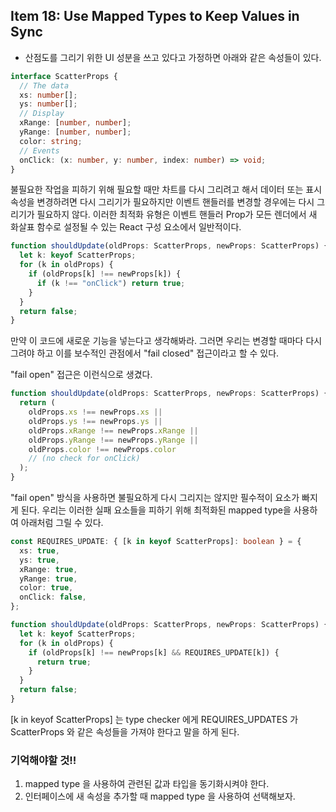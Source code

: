## Item 18: Use Mapped Types to Keep Values in Sync

- 산점도를 그리기 위한 UI 성분을 쓰고 있다고 가정하면 아래와 같은 속성들이 있다.

```typescript
interface ScatterProps {
  // The data
  xs: number[];
  ys: number[];
  // Display
  xRange: [number, number];
  yRange: [number, number];
  color: string;
  // Events
  onClick: (x: number, y: number, index: number) => void;
}
```

불필요한 작업을 피하기 위해 필요할 때만 차트를 다시 그리려고 해서 데이터 또는 표시 속성을 변경하려면 다시 그리기가 필요하지만 이벤트 핸들러를 변경할 경우에는 다시 그리기가 필요하지 않다. 이러한 최적화 유형은 이벤트 핸들러 Prop가 모든 렌더에서 새 화살표 함수로 설정될 수 있는 React 구성 요소에서 일반적이다.

```typescript
function shouldUpdate(oldProps: ScatterProps, newProps: ScatterProps) {
  let k: keyof ScatterProps;
  for (k in oldProps) {
    if (oldProps[k] !== newProps[k]) {
      if (k !== "onClick") return true;
    }
  }
  return false;
}
```

만약 이 코드에 새로운 기능을 넣는다고 생각해봐라. 그러면 우리는 변경할 때마다 다시 그려야 하고 이를 보수적인 관점에서 "fail closed" 접근이라고 할 수 있다.

"fail open" 접근은 이런식으로 생겼다.

```typescript
function shouldUpdate(oldProps: ScatterProps, newProps: ScatterProps) {
  return (
    oldProps.xs !== newProps.xs ||
    oldProps.ys !== newProps.ys ||
    oldProps.xRange !== newProps.xRange ||
    oldProps.yRange !== newProps.yRange ||
    oldProps.color !== newProps.color
    // (no check for onClick)
  );
}
```

"fail open" 방식을 사용하면 불필요하게 다시 그리지는 않지만 필수적이 요소가 빠지게 된다. 우리는 이러한 실패 요소들을 피하기 위해 최적화된 mapped type을 사용하여 아래처럼 그릴 수 있다.

```typescript
const REQUIRES_UPDATE: { [k in keyof ScatterProps]: boolean } = {
  xs: true,
  ys: true,
  xRange: true,
  yRange: true,
  color: true,
  onClick: false,
};

function shouldUpdate(oldProps: ScatterProps, newProps: ScatterProps) {
  let k: keyof ScatterProps;
  for (k in oldProps) {
    if (oldProps[k] !== newProps[k] && REQUIRES_UPDATE[k]) {
      return true;
    }
  }
  return false;
}
```

[k in keyof ScatterProps] 는 type checker 에게 REQUIRES_UPDATES 가 ScatterProps 와 같은 속성들을 가져야 한다고 말을 하게 된다.

### 기억해야할 것!!

1. mapped type 을 사용하여 관련된 값과 타입을 동기화시켜야 한다.
2. 인터페이스에 새 속성을 추가할 때 mapped type 을 사용하여 선택해보자.
